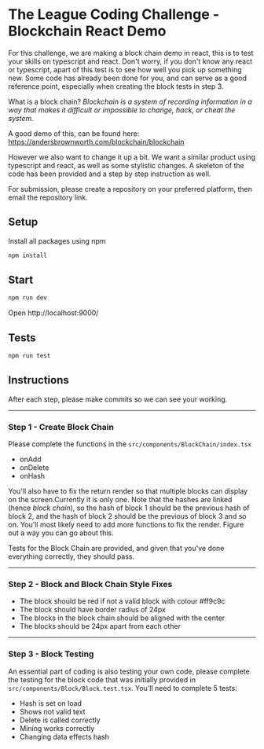 # The League Coding Challenge - Blockchain React Demo
For this challenge, we are making a block chain demo in react, this is to test your skills on typescript and react. Don't worry, if you don't know any react or typescript, apart of this test is to see how well you pick up something new. Some code has already been done for you, and can serve as a good reference point, especially when creating the block tests in step 3.

What is a block chain? *Blockchain is a system of recording information in a way that makes it difficult or impossible to change, hack, or cheat the system.*

A good demo of this, can be found here: https://andersbrownworth.com/blockchain/blockchain

However we also want to change it up a bit. We want a similar product using typescript and react, as well as some stylistic changes. A skeleton of the code has been provided and a step by step instruction as well.

For submission, please create a repository on your preferred platform, then email the repository link.

## Setup
Install all packages using npm
```bash
npm install
```

## Start
```bash
npm run dev
```
Open http://localhost:9000/

## Tests
```bash
npm run test
```
## Instructions
After each step, please make commits so we can see your working.

---
### Step 1 - Create Block Chain
Please complete the functions in the `src/components/BlockChain/index.tsx`
- onAdd
- onDelete
- onHash

You'll also have to fix the return render so that multiple blocks can display on the screen.Currently it is only one. Note that the hashes are linked (hence *block chain*), so the hash of block 1 should be the previous hash of block 2, and the hash of block 2 should be the previous of block 3 and so on. You'll most likely need to add more functions to fix the render. Figure out a way you can go about this.

Tests for the Block Chain are provided, and given that you've done everything correctly, they should pass.

---
### Step 2 - Block and Block Chain Style Fixes
- The block should be red if not a valid block with colour #ff9c9c
- The block should have border radius of 24px
- The blocks in the block chain should be aligned with the center
- The blocks should be 24px apart from each other

---
### Step 3 - Block Testing
An essential part of coding is also testing your own code, please complete the testing for the block code that was initially provided in `src/components/Block/Block.test.tsx`. You'll need to complete 5 tests:
- Hash is set on load
- Shows not valid text
- Delete is called correctly
- Mining works correctly
- Changing data effects hash